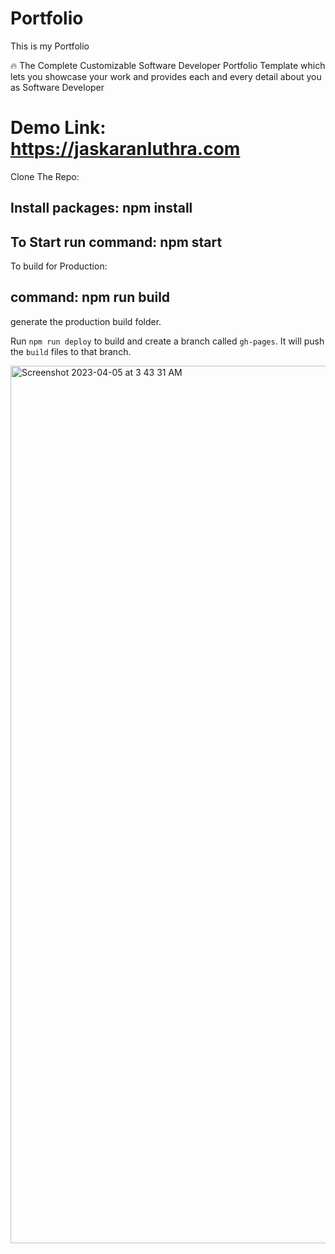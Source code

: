 # Portfolio

This is my Portfolio

🔥 The Complete Customizable Software Developer Portfolio Template which lets you showcase your work and provides each and every detail
about you as Software Developer

# Demo Link: https://jaskaranluthra.com


Clone The Repo:

## Install packages: npm install

## To Start run command: npm start

To build for Production:

## command: npm run build

generate the production build folder.

Run `npm run deploy` to build and create a branch called `gh-pages`. It will push the `build` files to that branch.


<img width="1404" alt="Screenshot 2023-04-05 at 3 43 31 AM" src="https://user-images.githubusercontent.com/41524096/230021406-c869e811-089c-4009-9ead-dc7b7c49bff6.png">
